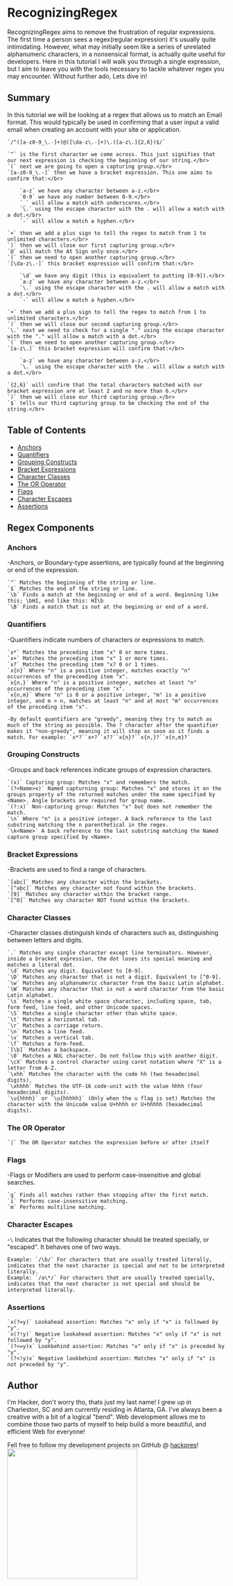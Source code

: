 # RecognizingRegex

RecognizingRegex aims to remove the frustration of regular expressions. The first time a person sees a regex(regular expression) it's usually quite intimidating. However, what may initially seem like a series of unrelated alphanumeric characters, in a nonsensical format, is actually quite useful for developers. Here in this tutorial I will walk you through a single expression, but I aim to leave you with the tools necessary to tackle whatever regex you may encounter. Without further ado, Lets dive in!

## Summary

In this tutorial we will be looking at a regex that allows us to match an Email format. This would typically be used in confirming that a user input a valid email when creating an account with your site or application.

    `/^([a-z0-9_\.-]+)@([\da-z\.-]+)\.([a-z\.]{2,6})$/`

    `^` is the first character we come across. This just signifies that our next expression is checking the beginning of our string.</br>
    `(` next we are going to open a capturing group.</br>
    `[a-z0-9_\.-]` then we have a bracket expression. This one aims to confirm that:</br>

        `a-z` we have any character between a-z.</br>
        `0-9` we have any number between 0-9.</br>
        `_` will allow a match with underscores.</br>
        `\.` using the escape character with the . will allow a match with a dot.</br>
        `-` will allow a match a hyphen.</br>

    `+` then we add a plus sign to tell the regex to match from 1 to unlimited characters.</br>
    `)` then we will close our first capturing group.</br>
    `@` will match the At Sign only once.</br>
    `(` then we need to open another capturing group.</br>
    `[\da-z\.-]` this bracket expression will confirm that:</br>

        `\d` we have any digit (this is equivalent to putting [0-9]).</br>
        `a-z` we have any character between a-z.</br>
        `\.` using the escape character with the . will allow a match with a dot.</br>
        `-` will allow a match a hyphen.</br>

    `+` then we add a plus sign to tell the regex to match from 1 to unlimited characters.</br>
    `)` then we will close our second capturing group.</br>
    `\.` next we need to check for a single "." using the escape character with the "." will allow a match with a dot.</br>
    `(` then we need to open another capturing group.</br>
    `[a-z\.]` this bracket expression will confirm that:</br>

        `a-z` we have any character between a-z.</br>
        `\.` using the escape character with the . will allow a match with a dot.</br>
        
    `{2,6}` will confirm that the total characters matched with our bracket expression are at least 2 and no more than 6.</br>
    `)` then we will close our third capturing group.</br>
    `$` tells our third capturing group to be checking the end of the string.</br>

## Table of Contents

- [Anchors](#anchors)
- [Quantifiers](#quantifiers)
- [Grouping Constructs](#grouping-constructs)
- [Bracket Expressions](#bracket-expressions)
- [Character Classes](#character-classes)
- [The OR Operator](#the-or-operator)
- [Flags](#flags)
- [Character Escapes](#character-escapes)
- [Assertions](#assertions)

## Regex Components

### Anchors

-Anchors, or Boundary-type assertions, are typically found at the beginning or end of the expression.

    `^` Matches the beginning of the string or line.
    `$` Matches the end of the string or line.
    `\b` Finds a match at the beginning or end of a word. Beginning like this; \bHI, end like this: HI\b
    `\B` Finds a match that is not at the beginning or end of a word.

### Quantifiers

-Quantifiers indicate numbers of characters or expressions to match.

    `x*` Matches the preceding item "x" 0 or more times.
    `x+` Matches the preceding item "x" 1 or more times.
    `x?` Matches the preceding item "x? 0 or 1 times.
    `x{n}` Where "n" is a positive integer, matches exactly "n" occurrences of the preceeding item "x".
    `x{n,}` Where "n" is a positive integer, matches at least "n" occurrences of the preceding item "x".
    `x{n,m}` Where "n" is 0 or a positive integer, "m" is a positive integer, and m > n, matches at least "n" and at most "m" occurrences of the preceding item "x".

    -By default quantifiers are "greedy", meaning they try to match as much of the string as possible. The ? character after the quantifier makes it "non-greedy", meaning it will stop as soon as it finds a match. For example: `x*?``x+?``x??``x{n}?``x{n,}?``x{n,m}?`

### Grouping Constructs

-Groups and back references indicate groups of expression characters.

    `(x)` Capturing group: Matches "x" and remembers the match.
    `(?<Name>x)` Named capturning group: Matches "x" and stores it on the groups property of the returned matches under the name specified by <Name>. Angle brackets are required for group name.
    `(?:x)` Non-capturing group: Matches "x" but does not remember the match.
    `\n` Where "n" is a positive integer. A back reference to the last substring matching the n parenthetical in the regex.
    `\k<Name>` A back reference to the last substring matching the Named capture group specified by <Name>.

### Bracket Expressions

-Brackets are used to find a range of characters.

    `[abc]` Matches any character within the brackets.
    `[^abc]` Matches any character not found within the brackets.
    `[9]` Matches any character within the bracket range.
    `[^0]` Matches any character NOT found within the brackets.

### Character Classes

-Character classes distinguish kinds of characters such as, distinguishing between letters and digits.

    `.` Matches any single character except line terminators. However, inside a bracket expression, the dot loses its special meaning and matches a literal dot.
    `\d` Matches any digit. Equivalent to [0-9].
    `\D` Matches any character that is not a digit. Equivalent to [^0-9].
    `\w` Matches any alphanumeric character from the basic Latin alphabet.
    `\W` Matches any character that is not a word character from the basic Latin alphabet.
    `\s` Matches a single white space character, including space, tab, form feed, line feed, and other Unicode spaces.
    `\S` Matches a single character other than white space.
    `\t` Matches a horizontal tab.
    `\r` Matches a carriage return.
    `\n` Matches a line feed.
    `\v` Matches a vertical tab.
    `\f` Matches a form-feed.
    `[\b]` Matches a backspace.
    `\0` Matches a NUL character. Do not follow this with another digit.
    `\cX` Matches a control character using caret notation where "X" is a letter from A-Z.
    `\xhh` Matches the character with the code hh (two hexadecimal digits).
    `\xhhhh` Matches the UTF-16 code-unit with the value hhhh (four hexadecimal digits).
    `\u{hhhh}` or `\u{hhhhh}` (Only when the u flag is set) Matches the character with the Unicode value U+hhhh or U+hhhhh (hexadecimal digits).

### The OR Operator

    `|` The OR Operator matches the expression before or after itself

### Flags

-Flags or Modifiers are used to perform case-insensitive and global searches.

    `g` Finds all matches rather than stopping after the first match.
    `i` Performs case-insensitive matching.
    `m` Performs multiline matching.

### Character Escapes

-`\` Indicates that the following character should be treated specially, or "escaped". It behaves one of two ways.

    Example: `/\b/` For characters that are usually treated literally, indicates that the next character is special and not to be interpreted literally.
    Example: `/a\*/` For characters that are usually treated specially, indicates that the next character is not special and should be interpreted literally.

### Assertions

    `x(?=y)` Lookahead assertion: Matches "x" only if "x" is followed by "y".
    `x(?!y)` Negative lookahead assertion: Matches "x" only if "x" is not followed by "y".
    `(?<=y)x` Lookbehind assertion: Matches "x" only if "x" is preceded by "y".
    `(?<!y)x` Negative lookbehind assertion: Matches "x" only if "x" is not preceded by "y".

## Author

I'm Hacker, don't worry tho, thats just my last name! I grew up in Charleston, SC and am currently residing in Atlanta, GA. I've always been a creative with a bit of a logical "bend". Web development allows me to combine those two parts of myself to help build a more beautiful, and efficient Web for everyone!

Fell free to follow my development projects on GitHub @ <a href="https://github.com/hackpres">hackpres</a>!<br/>
<img src="./img/hackpres.png" width="300"/>

